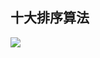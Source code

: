 ## 十大排序算法

<img src="https://www.runoob.com/wp-content/uploads/2019/03/0B319B38-B70E-4118-B897-74EFA7E368F9.png">





